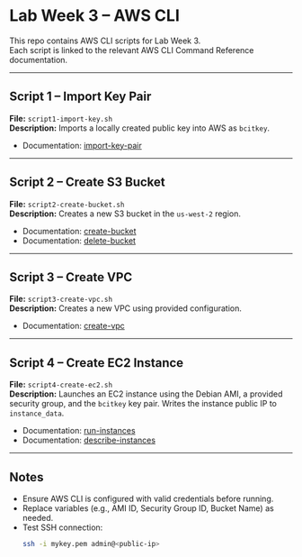 # Lab Week 3 – AWS CLI

This repo contains AWS CLI scripts for Lab Week 3.  
Each script is linked to the relevant AWS CLI Command Reference documentation.

---

## Script 1 – Import Key Pair
**File:** `script1-import-key.sh`  
**Description:** Imports a locally created public key into AWS as `bcitkey`.  

- Documentation: [import-key-pair](https://awscli.amazonaws.com/v2/documentation/api/latest/reference/ec2/import-key-pair.html)

---

## Script 2 – Create S3 Bucket
**File:** `script2-create-bucket.sh`  
**Description:** Creates a new S3 bucket in the `us-west-2` region.  

- Documentation: [create-bucket](https://awscli.amazonaws.com/v2/documentation/api/latest/reference/s3api/create-bucket.html)
- Documentation: [delete-bucket](https://awscli.amazonaws.com/v2/documentation/api/latest/reference/s3api/delete-bucket.html)

---

## Script 3 – Create VPC
**File:** `script3-create-vpc.sh`  
**Description:** Creates a new VPC using provided configuration.  

- Documentation: [create-vpc](https://awscli.amazonaws.com/v2/documentation/api/latest/reference/ec2/create-vpc.html)

---

## Script 4 – Create EC2 Instance
**File:** `script4-create-ec2.sh`  
**Description:** Launches an EC2 instance using the Debian AMI, a provided security group, and the `bcitkey` key pair. Writes the instance public IP to `instance_data`.  

- Documentation: [run-instances](https://awscli.amazonaws.com/v2/documentation/api/latest/reference/ec2/run-instances.html)
- Documentation: [describe-instances](https://awscli.amazonaws.com/v2/documentation/api/latest/reference/ec2/describe-instances.html)

---

## Notes
- Ensure AWS CLI is configured with valid credentials before running.  
- Replace variables (e.g., AMI ID, Security Group ID, Bucket Name) as needed.
- Test SSH connection:  
  ```bash
  ssh -i mykey.pem admin@<public-ip>
